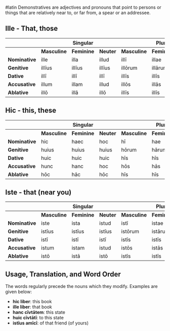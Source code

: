 #latin 
Demonstratives are adjectives and pronouns that point to persons or things that are relatively near to, or far from, a spear or an addressee.
## Ille - That, those

|                |               | **Singular** |            |               | **Plural**   |            |
| -------------- | ------------- | ------------ | ---------- | ------------- | ------------ | ---------- |
|                | **Masculine** | **Feminine** | **Neuter** | **Masculine** | **Feminine** | **Neuter** |
| **Nominative** | ille          | illa         | illud      | illī          | illae        | illa       |
| **Genitive**   | illīus        | illīus       | illīus     | illōrum       | illārum      | illōrum    |
| **Dative**     | illī          | illī         | illī       | illīs         | illīs        | illīs      |
| **Accusative** | illum         | illam        | illud      | illōs         | illās        | illa       |
| **Ablative**   | illō          | illā         | illō       | illīs         | illīs        | illīs      |
## Hic - this, these

|                |               | **Singular** |            |               | **Plural**   |            |
| -------------- | ------------- | ------------ | ---------- | ------------- | ------------ | ---------- |
|                | **Masculine** | **Feminine** | **Neuter** | **Masculine** | **Feminine** | **Neuter** |
| **Nominative** | hic           | haec         | hoc        | hī            | hae          | haec       |
| **Genitive**   | huius         | huius        | huius      | hōrum         | hārum        | hōrum      |
| **Dative**     | huic          | huic         | huic       | hīs           | hīs          | hīs        |
| **Accusative** | hunc          | hanc         | hoc        | hōs           | hās          | haec       |
| **Ablative**   | hōc           | hāc          | hōc        | hīs           | hīs          | hīs        |
## Iste - that (near you)

|                |               | **Singular** |            |               | **Plural**   |            |
| -------------- | ------------- | ------------ | ---------- | ------------- | ------------ | ---------- |
|                | **Masculine** | **Feminine** | **Neuter** | **Masculine** | **Feminine** | **Neuter** |
| **Nominative** | iste          | ista         | istud      | istī          | istae        | ista       |
| **Genitive**   | istīus        | istīus       | istīus     | istōrum       | istārum      | istōrum    |
| **Dative**     | istī          | istī         | istī       | istīs         | istīs        | istīs      |
| **Accusative** | istum         | istam        | istud      | istōs         | istās        | ista       |
| **Ablative**   | istō          | istā         | istō       | istīs         | istīs        | istīs      |
## Usage, Translation, and Word Order
The words regularly precede the nouns which they modify. Examples are given below:
- **hic liber**: this book
- **ille liber**: that book
- **hanc cīvtātem**: this state
- **huic cīvtātī**: to this state
- **istīus amīcī**: of that friend (of yours)
